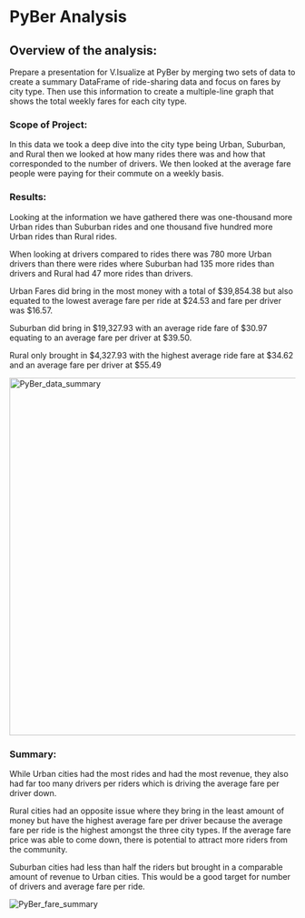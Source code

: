 # PyBer Analysis

## Overview of the analysis:
Prepare a presentation for V.Isualize at PyBer by merging two sets of data to create a summary DataFrame of ride-sharing data and focus on fares by city type. Then use this information to create a multiple-line graph that shows the total weekly fares for each city type. 

### Scope of Project: 
In this data we took a deep dive into the city type being Urban, Suburban, and Rural then we looked at how many rides there was and how that corresponded to the number of drivers. We then looked at the average fare people were paying for their commute on a weekly basis. 

### Results: 

Looking at the information we have gathered there was one-thousand more Urban rides than Suburban rides and one thousand five hundred more Urban rides than Rural rides. 

When looking at drivers compared to rides there was 780 more Urban drivers than there were rides where Suburban had 135 more rides than drivers and Rural had 47 more rides than drivers.

Urban Fares did bring in the most money with a total of $39,854.38 but also equated to the lowest average fare per ride at $24.53 and fare per driver was $16.57. 

Suburban did bring in $19,327.93 with an average ride fare of $30.97 equating to an average fare per driver at $39.50. 

Rural only brought in $4,327.93 with the highest average ride fare at $34.62 and an average fare per driver at $55.49

<img width="629" alt="PyBer_data_summary" src="https://user-images.githubusercontent.com/111904266/200028716-73e684c6-f887-4874-a4ab-e693433b5c56.png">



### Summary: 

While Urban cities had the most rides and had the most revenue, they also had far too many drivers per riders which is driving the average fare per driver down. 

Rural cities had an opposite issue where they bring in the least amount of money but have the highest average fare per driver because the average fare per ride is the highest amongst the three city types. If the average fare price was able to come down, there is potential to attract more riders from the community.

Suburban cities had less than half the riders but brought in a comparable amount of revenue to Urban cities. This would be a good target for number of drivers and average fare per ride. 

![PyBer_fare_summary](https://user-images.githubusercontent.com/111904266/200027757-c35fbb36-9a36-40f0-8095-1392599dc01d.png)


